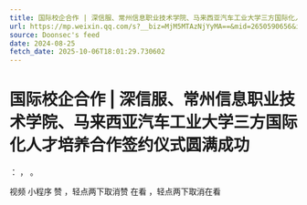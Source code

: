 ```yaml
---
title: 国际校企合作 | 深信服、常州信息职业技术学院、马来西亚汽车工业大学三方国际化人才培养合作签约仪式圆满成功
url: https://mp.weixin.qq.com/s?__biz=MjM5MTAzNjYyMA==&mid=2650590656&idx=1&sn=41fd134474bccf9c260ca9d69f477403
source: Doonsec's feed
date: 2024-08-25
fetch_date: 2025-10-06T18:01:29.730602
---
```


# 国际校企合作 | 深信服、常州信息职业技术学院、马来西亚汽车工业大学三方国际化人才培养合作签约仪式圆满成功

：
，
。

视频
小程序
赞
，轻点两下取消赞
在看
，轻点两下取消在看